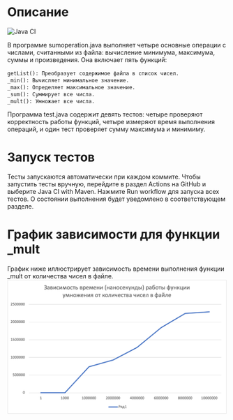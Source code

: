 # Описание
![Java CI](https://github.com/SalyukovSavely/helps/actions/workflows/file.yml/badge.svg)

В программе sumoperation.java выполняет четыре основные операции с числами, считанными из файла: вычисление минимума, максимума, суммы и произведения. Она включает пять функций:

    getList(): Преобразует содержимое файла в список чисел.
    _min(): Вычисляет минимальное значение.
    _max(): Определяет максимальное значение.
    _sum(): Суммирует все числа.
    _mult(): Умножает все числа.

Программа test.java содержит девять тестов: четыре проверяют корректность работы функций, четыре измеряют время выполнения операций, и один тест проверяет сумму максимума и минимиму.
# Запуск тестов

Тесты запускаются автоматически при каждом коммите. Чтобы запустить тесты вручную, перейдите в раздел Actions на GitHub и выберите Java CI with Maven. Нажмите Run workflow для запуска всех тестов. О состоянии выполнения будет уведомлено в соответствующем разделе.
# График зависимости для функции _mult

График ниже иллюстрирует зависимость времени выполнения функции _mult от количества чисел в файле. 
![График выполнения функции _mult](Диаграмма.png)

